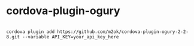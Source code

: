 # cordova-plugin-ogury

<code>
cordova plugin add https://github.com/m2ok/cordova-plugin-ogury-2-2-8.git --variable API_KEY=your_api_key_here
</code>